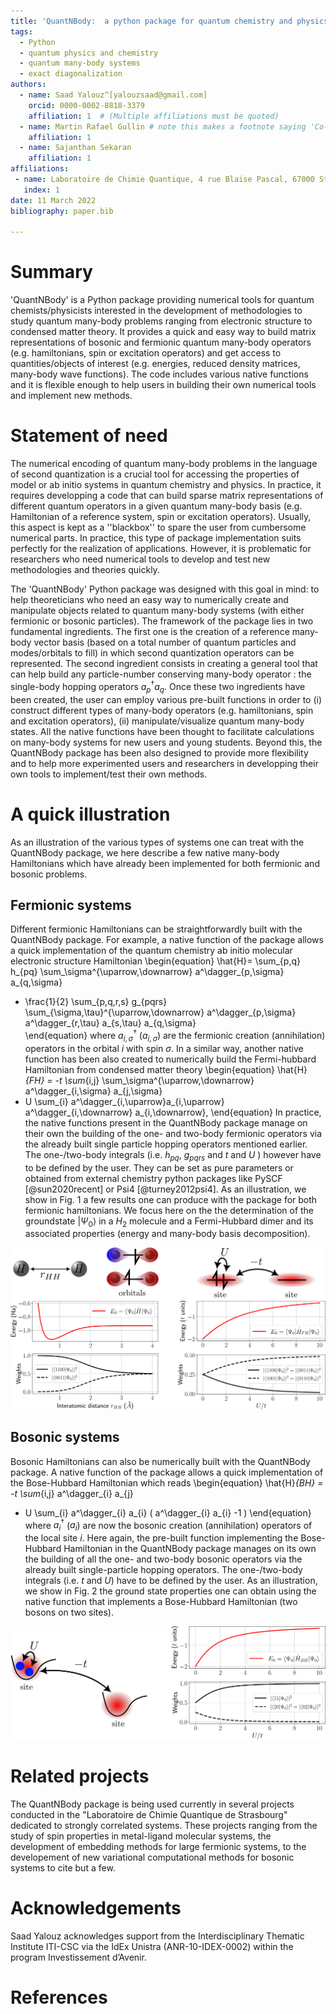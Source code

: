 ```yaml
---
title: 'QuantNBody:  a python package for quantum chemistry and physics to build and manipulate many-body operators and wave functions.'
tags:
  - Python
  - quantum physics and chemistry
  - quantum many-body systems
  - exact diagonalization
authors:
  - name: Saad Yalouz^[yalouzsaad@gmail.com]
    orcid: 0000-0002-8818-3379
    affiliation: 1  # (Multiple affiliations must be quoted)
  - name: Martin Rafael Gullin # note this makes a footnote saying 'Co-first author'
    affiliation: 1
  - name: Sajanthan Sekaran
    affiliation: 1
affiliations:
 - name: Laboratoire de Chimie Quantique, 4 rue Blaise Pascal, 67000 Strasbourg, France
   index: 1
date: 11 March 2022
bibliography: paper.bib
 
---
```


# Summary

'QuantNBody' is a Python package providing numerical tools for quantum chemists/physicists interested in the development of methodologies to study quantum many-body problems ranging from electronic structure to condensed matter theory. It provides a quick and easy way to build matrix representations of bosonic and fermionic quantum many-body operators (e.g. hamiltonians, spin or excitation operators) and get access to quantities/objects of interest (e.g. energies, reduced density matrices, many-body wave functions). The code includes various native functions and it is flexible enough to help users in building their own numerical tools and implement new methods. 

# Statement of need

The numerical encoding of quantum many-body problems in the language of second quantization is a crucial tool for accessing the properties of model or ab initio systems in quantum chemistry and physics.  In practice, it requires developping a code that can build sparse matrix representations of different quantum operators in a given quantum many-body basis (e.g. Hamiltonian of a reference system, spin or excitation operators).  Usually, this aspect is kept as a ''blackbox'' to spare the user from cumbersome numerical parts. In practice, this type of package implementation suits perfectly for the realization of applications.
However, it is problematic for researchers who need numerical tools to develop and test new methodologies and theories quickly. 

The 'QuantNBody' Python package was designed with this goal in mind: to help theoreticians who need an easy way to numerically create and manipulate objects related to quantum many-body systems (with either fermionic or bosonic particles). The framework of the package lies in two fundamental ingredients. The first one is the creation of a reference many-body vector basis (based on a total number of quantum particles and modes/orbitals to fill) in which second quantization operators can be represented. The second ingredient consists in creating a general tool that can help build any particle-number conserving many-body operator : the single-body hopping operators $a^\dagger_p a_q$.  Once these two ingredients have been created, the user can employ various pre-built functions in order to (i) construct different types of many-body operators (e.g. hamiltonians, spin and excitation operators), (ii) manipulate/visualize quantum many-body states. All the native functions have been thought to facilitate calculations on many-body systems for new users and young students. Beyond this, the QuantNBody package has been also designed to provide more flexibility and to help more experimented users and researchers in developping their own tools to implement/test their own methods.

# A quick illustration

As an illustration of the various types of systems one can treat with the QuantNBody package, we here describe a few native many-body Hamiltonians which have already been implemented for both fermionic and bosonic problems.

## Fermionic systems
Different fermionic Hamiltonians can be straightforwardly built with the QuantNBody package. For example, a native function of the package allows a quick implementation of the quantum chemistry ab initio molecular electronic structure Hamiltonian
\begin{equation} 
\hat{H}= \sum_{p,q} h_{pq} \sum_\sigma^{\uparrow,\downarrow} a^\dagger_{p,\sigma} a_{q,\sigma} 
+ \frac{1}{2} \sum_{p,q,r,s}  g_{pqrs} \sum_{\sigma,\tau}^{\uparrow,\downarrow} a^\dagger_{p,\sigma} a^\dagger_{r,\tau} a_{s,\tau} a_{q,\sigma}  
\end{equation}
where $a^\dagger_{i,\sigma}$ ($a_{i,\sigma}$) are the fermionic creation (annihilation) operators in the orbital $i$ with spin $\sigma$. In a similar way,  another native function has been also created to numerically build the Fermi-hubbard Hamiltonian from condensed matter theory
\begin{equation} 
\hat{H}_{FH} = -t  \sum_{i,j} \sum_\sigma^{\uparrow,\downarrow} a^\dagger_{i,\sigma} a_{j,\sigma} 
+ U \sum_{i}  a^\dagger_{i,\uparrow}a_{i,\uparrow} a^\dagger_{i,\downarrow} a_{i,\downarrow},
\end{equation}
In practice, the native functions present in the QuantNBody package manage on their own the building of the one- and two-body fermionic operators via the already built single particle hopping operators mentioned earlier. The one-/two-body integrals (i.e.  $h_{pq}$, $g_{pqrs}$  and $t$ and $U$ ) however have to be defined by the user.
They can be set as pure parameters or obtained from external chemistry python packages like PySCF [@sun2020recent] or Psi4 [@turney2012psi4].
As an illustration, we show in Fig. 1 a few results one can produce with the package for both fermionic hamiltonians. We focus here on the the determination of the groundstate $| \Psi_0 \rangle$ in a $H_2$ molecule and a Fermi-Hubbard dimer and its associated properties (energy and many-body basis decomposition).
 
![$H_2$ molecule and Fermi-Hubbard dimer. **Left column:** ground state energy and ground state decomposition in the many-body basis for the $H_2$ molecule dissociation in a minimal basis (STO-3G) using integrals from Psi4 [@turney2012psi4]. **Right column:** ground state energy and ground state decomposition in the many-body basis for the Fermi-Hubbard dimer as a function of $U/t$  (2 electrons on 2 sites). \label{fig:example}](figure_fermion.png)

## Bosonic systems
 
Bosonic Hamiltonians can also be numerically built with the QuantNBody package. A native function of the package allows a quick implementation of the Bose-Hubbard Hamiltonian which reads
\begin{equation} 
\hat{H}_{BH} = -t  \sum_{i,j}   a^\dagger_{i} a_{j} 
+ U \sum_{i}  a^\dagger_{i} a_{i}  ( a^\dagger_{i} a_{i}  -1 ) 
\end{equation}
where $a^\dagger_{i}$ ($a_{i}$) are now the bosonic creation (annihilation) operators of the local site $i$.
Here again, the pre-built function implementing the Bose-Hubbard Hamiltonian in the QuantNBody package manages on its own the building of all the one- and two-body bosonic operators via the already built single-particle hopping operators. The one-/two-body integrals (i.e.  $t$ and $U$) have to be defined by the user. As an illustration, we show in Fig. 2 the ground state properties one can obtain using the native function that implements a Bose-Hubbard Hamiltonian (two bosons on two sites). 

  
![Bose-Hubbard dimer with two bosons. **Left column:** illustration of the system. **Right column:** ground state energy and ground state decomposition in the many-body basis for the Bose-Hubbard dimer as a function of $U/t$. \label{fig:example}](figure_boson.png)
 
# Related projects

The QuantNBody package is being used currently in several projects conducted in the "Laboratoire de Chimie Quantique de Strasbourg" dedicated to strongly correlated systems. These projects ranging from the study of spin properties in metal-ligand molecular systems, the development of embedding methods for large fermionic systems, to the developement of new variational computational methods for bosonic systems to cite but a few.


# Acknowledgements

Saad Yalouz acknowledges support from the Interdisciplinary Thematic Institute ITI-CSC
via the IdEx Unistra (ANR-10-IDEX-0002) within the program Investissement d’Avenir.

# References


